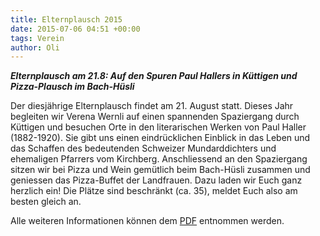 ```yaml
---
title: Elternplausch 2015
date: 2015-07-06 04:51 +00:00
tags: Verein
author: Oli
---
```


***Elternplausch am 21.8: Auf den Spuren Paul Hallers in Küttigen und Pizza-Plausch im Bach-Hüsli***


Der diesjährige Elternplausch findet am 21. August statt. Dieses Jahr begleiten wir Verena Wernli auf einen spannenden Spaziergang durch Küttigen und besuchen Orte in den literarischen Werken von Paul Haller (1882-1920). Sie gibt uns einen eindrücklichen Einblick in das Leben und das Schaffen des bedeutenden Schweizer Mundarddichters und ehemaligen Pfarrers vom Kirchberg.
Anschliessend an den Spaziergang sitzen wir bei Pizza und Wein gemütlich beim Bach-Hüsli zusammen und geniessen das Pizza-Buffet der Landfrauen.
Dazu laden wir Euch ganz herzlich ein!
Die Plätze sind beschränkt (ca. 35), meldet Euch also am besten gleich an.
 
Alle weiteren Informationen können dem [PDF](/download/news/Elternplausch-2015-Einladung.pdf)
 entnommen werden.

